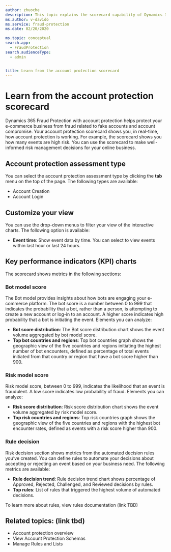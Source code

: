```yaml
---
author: zhuoche
description: This topic explains the scorecard capability of Dynamics 365 Fraud Protection account protection.
ms.author: v-davido
ms.service: fraud-protection
ms.date: 02/20/2020

ms.topic: conceptual
search.app: 
  - FraudProtection
search.audienceType:
  - admin


title: Learn from the account protection scorecard
---
```



# Learn from the account protection scorecard


Dynamics 365 Fraud Protection with account protection helps protect your e-commerce business from fraud related to fake accounts and account compromise. Your account protection scorecard shows you, in real-time, how account protection is working. For example, the scorecard shows you how many events are high risk. You can use the scorecard to make well-informed risk management decisions for your online business. 

## Account protection assessment type

You can select the account protection assessment type by clicking the **tab** menu on the top of the page. The following types are available:

- Account Creation 
- Account Login

## Customize your view

You can use the drop-down menus to filter your view of the interactive charts. The following option is available:

- **Event time**: Show event data by time. You can select to view events within last hour or last 24 hours. 

## Key performance indicators (KPI) charts

The scorecard shows metrics in the following sections:

### Bot model score

The Bot model provides insights about how bots are engaging your e-commerce platform. The bot score is a number between 0 to 999 that indicates the probability that a bot, rather than a person, is attempting to create a new account or log-in to an account. A higher score indicates high probability that a bot is initiating the event. Elements you can analyze:

- **Bot score distribution**: The Bot score distribution chart shows the event volume aggregated by bot model score. 
- **Top bot countries and regions**: Top bot countries graph shows the geographic view of the five countries and regions initiating the highest number of bot encounters, defined as percentage of total events initiated from that country or region that have a bot score higher than 900.

### Risk model score

Risk model score, between 0 to 999, indicates the likelihood that an event is fraudulent. A low score indicates low probability of fraud. Elements you can analyze:

- **Risk score distribution**: Risk score distribution chart shows the event volume aggregated by risk model score. 
- **Top risk countries and regions**: Top risk countries graph shows the geographic view of the five countries and regions with the highest bot encounter rates, defined as events with a risk score higher than 900.

### Rule decision

Risk decision section shows metrics from the automated decision rules you’ve created. You can define rules to automate your decisions about accepting or rejecting an event based on your business need. The following metrics are available:

- **Rule decision trend**: Rule decision trend chart shows percentage of Approved, Rejected, Challenged, and Reviewed decisions by rules. 
- **Top rules**: List of rules that triggered the highest volume of automated decisions.

To learn more about rules, view rules documentation (link TBD)

## Related topics: (link tbd)
- Account protection overview
- View Account Protection Schemas
- Manage Rules and Lists
